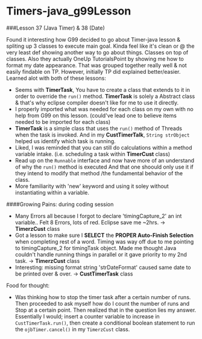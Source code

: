 # Timers-java_g99Lesson
###Lesson 37 (Java Timer) &amp; 38 (Date)


Found it interesting how G99 decided to go about Timer-java lesson & spliting up 3 classes to execute main goal.  Kinda feel like it's clean or @ the very least def showing another way to go about things. Classes on top of classes.  Also they actually OneUp TutorialsPoint by showing me how to format my date appearance.  That was grouped together really well & not easily findable on TP.  However, initially TP did explained better/easier.  Learned alot with both of these lessons:
* Seems with **TimerTask**, You have to create a class that extends to it in order to override the `run()` method.  **TimerTask** is solely a Abstract class & that's why eclipse compiler doesn't like for me to use it directly.
* I properly imported what was needed for each class on my own with no help from G99 on this lesson. (could've lead one to believe items needed to be imported for each class)
* **TimerTask** is a simple class that uses the `run()` method of Threads when the task is invoked. And in my **CustTimerTalk**, `String strObject` helped us identify which task is running.
* Liked, I was reminded that you can still do calculations within a method variable intake. (i.e. scheduling a task within **TimerCust** class)
* Read up on the `Runnable` interface and now have more of an understand of why the `run()` method is executed And that one shoould only use it if they intend to modify that method /the fundamental behavior of the class.
* More familiarity with 'new' keyword and using it soley without instantiating within a variable.

####Growing Pains: during coding session
* Many Errors all because I forgot to declare 'timingCapture_2' an int variable.. Felt 8 Errors, lots of red. Eclipse save me ~2hrs. -> **TimerzCust** class
* Got a lesson to make sure I **SELECT** the **PROPER Auto-Finish Selection** when completing rest of a word.  Timing was way off due to me pointing to timingCapture_2 for timingTask object. Made me thought Java couldn't handle running things in parallel or it gave priority to my 2nd task. -> **TimerzCust** class
* Interesting: missing format string 'strDateFormat' caused same date to be printed over & over. -> **CustTimerTask** class

Food for thought:
* Was thinking how to stop the timer task after a certain number of runs.  Then proceeded to ask myself how do I count the number of runs and Stop at a certain point.  Then realized that in the question lies my answer.  Essentially I would; insert a counter variable to increase in `CustTimerTask.run()`, then create a conditional boolean statement to run the `ojbTimer.cancel()` in my `TimerzCust` class.